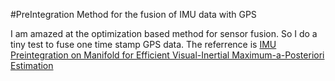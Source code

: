 #PreIntegration Method for the fusion of IMU data with GPS

I am amazed at the optimization based method for sensor fusion. So I do a tiny test to fuse one time stamp GPS data. The 
referrence is [IMU Preintegration on Manifold for Efficient Visual-Inertial Maximum-a-Posteriori Estimation](http://www.roboticsproceedings.org/rss11/p06.pdf)

